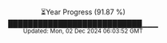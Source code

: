 <p align="center">
⏳Year Progress (91.87 %)<br>
███████████████████████████▁▁▁ <br>
<sub>Updated: Mon, 02 Dec 2024 06:03:52 GMT</sub>
</p>


